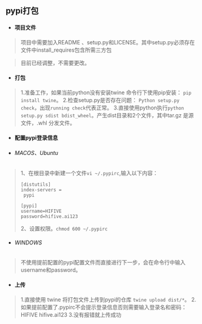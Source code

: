  ## pypi打包

- #### 项目文件

> 项目中需要加入README 、setup.py和LICENSE。其中setup.py必须存在文件中install_requires包含所需三方包

> 目前已经调整，不需要更改。

- #### 打包
> 1.准备工作，如果当前python没有安装twine 命令行下使用pip安装： `pip install twine`。
> 2.检查setup.py是否存在问题： `Python setup.py check`，出现`running check`代表正常。
> 3.直接使用python执行`python setup.py sdist bdist_wheel`。产生dist目录和2个文件，其中tar.gz 是源文件，.whl 分发文件。

- #### 配置pypi登录信息

- ###### MACOS、Ubuntu
> 1、在根目录中新建一个文件`vi ~/.pypirc`,输入以下内容：
> ```
> [distutils]
>index-servers =
>  pypi
>
>[pypi]
>username=HIFIVE
>password=hifive.ai123
> ```
> 2、设置权限。`chmod 600 ~/.pypirc`

- ###### WINDOWS
> 不使用提前配置的pypi配置文件而直接进行下一步，会在命令行中输入username和password。
> 

- #### 上传
> 1.直接使用 twine 将打包文件上传到pypi的仓库 `twine upload dist/*`。
> 2.如果提前配置了.pypirc不会提示登录信息否则需要输入登录名和密码：HIFIVE   hifive.ai123
> 3.没有报错就上传成功